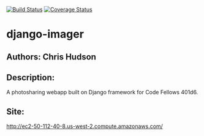 [![Build Status](https://travis-ci.org/cahudson94/django-imager.svg?branch=master)](https://travis-ci.org/cahudson94/django-imager) [![Coverage Status](https://coveralls.io/repos/github/cahudson94/django-imager/badge.svg?branch=master)](https://coveralls.io/github/cahudson94/django-imager?branch=master)

# django-imager

## Authors: Chris Hudson

## Description:
A photosharing webapp built on Django framework for Code Fellows 401d6.


## Site:
http://ec2-50-112-40-8.us-west-2.compute.amazonaws.com/
